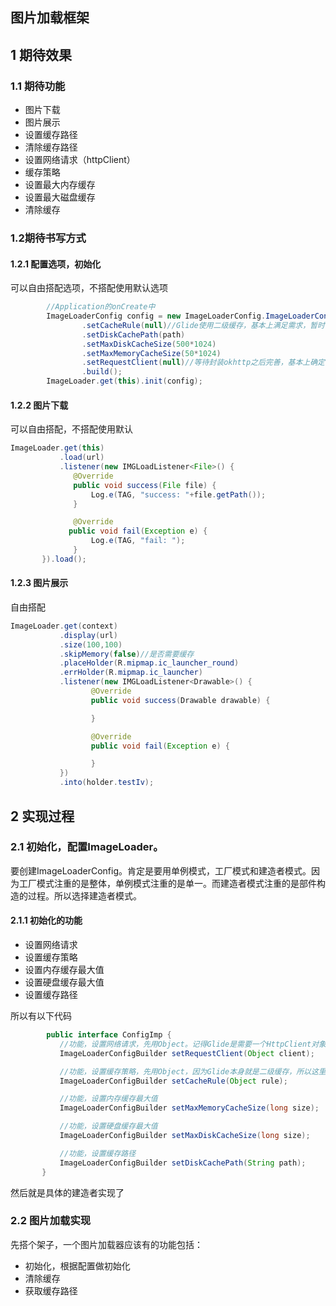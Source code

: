 ## 图片加载框架
## 1 期待效果
### 1.1 期待功能
* 图片下载
* 图片展示
* 设置缓存路径
* 清除缓存路径
* 设置网络请求（httpClient）
* 缓存策略
* 设置最大内存缓存
* 设置最大磁盘缓存
* 清除缓存

### 1.2期待书写方式
#### 1.2.1 配置选项，初始化
可以自由搭配选项，不搭配使用默认选项
```java
        //Application的onCreate中
        ImageLoaderConfig config = new ImageLoaderConfig.ImageLoaderConfigBuilder()
                .setCacheRule(null)//Glide使用二级缓存，基本上满足需求，暂时不打算完善
                .setDiskCachePath(path)
                .setMaxDiskCacheSize(500*1024)
                .setMaxMemoryCacheSize(50*1024)
                .setRequestClient(null)//等待封装okhttp之后完善，基本上确定传httpClient对象
                .build();
        ImageLoader.get(this).init(config);

```
#### 1.2.2 图片下载
可以自由搭配，不搭配使用默认
```java
ImageLoader.get(this)
           .load(url)
           .listener(new IMGLoadListener<File>() {
              @Override
              public void success(File file) {
                  Log.e(TAG, "success: "+file.getPath());
              }

              @Override
             public void fail(Exception e) {
                  Log.e(TAG, "fail: ");
              }
       }).load();
```
#### 1.2.3 图片展示
自由搭配
```java
ImageLoader.get(context)
           .display(url)
           .size(100,100)
           .skipMemory(false)//是否需要缓存
           .placeHolder(R.mipmap.ic_launcher_round)
           .errHolder(R.mipmap.ic_launcher)
           .listener(new IMGLoadListener<Drawable>() {
                  @Override
                  public void success(Drawable drawable) {

                  }

                  @Override
                  public void fail(Exception e) {

                  }
           })
           .into(holder.testIv);
```

## 2 实现过程

### 2.1 初始化，配置ImageLoader。
要创建ImageLoaderConfig。肯定是要用单例模式，工厂模式和建造者模式。因为工厂模式注重的是整体，单例模式注重的是单一。而建造者模式注重的是部件构造的过程。所以选择建造者模式。

#### 2.1.1 初始化的功能
* 设置网络请求
* 设置缓存策略
* 设置内存缓存最大值
* 设置硬盘缓存最大值
* 设置缓存路径

所以有以下代码
```java
        public interface ConfigImp {
           //功能，设置网络请求，先用Object。记得Glide是需要一个HttpClient对象。因为还没封装Okhttp,所以先这样写
           ImageLoaderConfigBuilder setRequestClient(Object client);

           //功能，设置缓存策略，先用Object，因为Glide本身就是二级缓存，所以这里先不改。
           ImageLoaderConfigBuilder setCacheRule(Object rule);

           //功能，设置内存缓存最大值
           ImageLoaderConfigBuilder setMaxMemoryCacheSize(long size);

           //功能，设置硬盘缓存最大值
           ImageLoaderConfigBuilder setMaxDiskCacheSize(long size);

           //功能，设置缓存路径
           ImageLoaderConfigBuilder setDiskCachePath(String path);
       }
```
然后就是具体的建造者实现了

### 2.2 图片加载实现
先搭个架子，一个图片加载器应该有的功能包括：
* 初始化，根据配置做初始化
* 清除缓存
* 获取缓存路径
